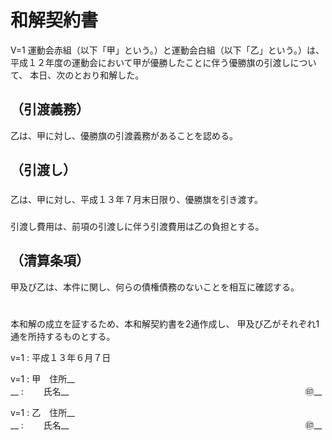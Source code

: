 <!--
document_style: j
space_before: 1.0,,,,,
[Word形式ファイルの作成方法]
python3 makdo-md2docx.py --document-style j wakai.md wakai.docx
-->

# 和解契約書

V=1
運動会赤組（以下「甲」という。）と運動会白組（以下「乙」という。）は、
平成１２年度の運動会において甲が優勝したことに伴う優勝旗の引渡しについて、
本日、次のとおり和解した。

## （引渡義務）

乙は、甲に対し、優勝旗の引渡義務があることを認める。

## （引渡し）

### 
乙は、甲に対し、平成１３年７月末日限り、優勝旗を引き渡す。

### 
引渡し費用は、前項の引渡しに伴う引渡費用は乙の負担とする。

## （清算条項）

甲及び乙は、本件に関し、何らの債権債務のないことを相互に確認する。

# 

本和解の成立を証するため、本和解契約書を2通作成し、
甲及び乙がそれぞれ1通を所持するものとする。

v=1
: 平成１３年６月７日

v=1
: 甲　住所__　　　　　　　　　　　　　　　　　　　　　　　　　　　　__
: 　　氏名__　　　　　　　　　　　　　　　　　　　　　　　　　　　㊞__

v=1
: 乙　住所__　　　　　　　　　　　　　　　　　　　　　　　　　　　　__
: 　　氏名__　　　　　　　　　　　　　　　　　　　　　　　　　　　㊞__
